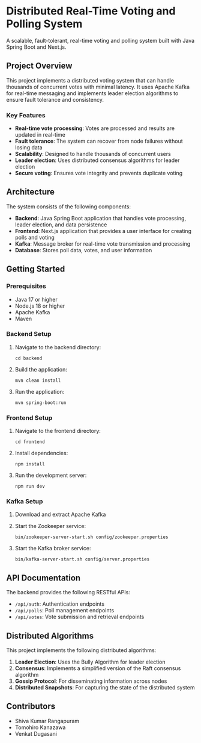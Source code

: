 # Distributed Real-Time Voting and Polling System

A scalable, fault-tolerant, real-time voting and polling system built with Java Spring Boot and Next.js.

## Project Overview

This project implements a distributed voting system that can handle thousands of concurrent votes with minimal latency. It uses Apache Kafka for real-time messaging and implements leader election algorithms to ensure fault tolerance and consistency.

### Key Features

- **Real-time vote processing**: Votes are processed and results are updated in real-time
- **Fault tolerance**: The system can recover from node failures without losing data
- **Scalability**: Designed to handle thousands of concurrent users
- **Leader election**: Uses distributed consensus algorithms for leader election
- **Secure voting**: Ensures vote integrity and prevents duplicate voting

## Architecture

The system consists of the following components:

- **Backend**: Java Spring Boot application that handles vote processing, leader election, and data persistence
- **Frontend**: Next.js application that provides a user interface for creating polls and voting
- **Kafka**: Message broker for real-time vote transmission and processing
- **Database**: Stores poll data, votes, and user information

## Getting Started

### Prerequisites

- Java 17 or higher
- Node.js 18 or higher
- Apache Kafka
- Maven

### Backend Setup

1. Navigate to the backend directory:
   ```
   cd backend
   ```

2. Build the application:
   ```
   mvn clean install
   ```

3. Run the application:
   ```
   mvn spring-boot:run
   ```

### Frontend Setup

1. Navigate to the frontend directory:
   ```
   cd frontend
   ```

2. Install dependencies:
   ```
   npm install
   ```

3. Run the development server:
   ```
   npm run dev
   ```

### Kafka Setup

1. Download and extract Apache Kafka
2. Start the Zookeeper service:
   ```
   bin/zookeeper-server-start.sh config/zookeeper.properties
   ```

3. Start the Kafka broker service:
   ```
   bin/kafka-server-start.sh config/server.properties
   ```

## API Documentation

The backend provides the following RESTful APIs:

- `/api/auth`: Authentication endpoints
- `/api/polls`: Poll management endpoints
- `/api/votes`: Vote submission and retrieval endpoints

## Distributed Algorithms

This project implements the following distributed algorithms:

1. **Leader Election**: Uses the Bully Algorithm for leader election
2. **Consensus**: Implements a simplified version of the Raft consensus algorithm
3. **Gossip Protocol**: For disseminating information across nodes
4. **Distributed Snapshots**: For capturing the state of the distributed system

## Contributors

- Shiva Kumar Rangapuram
- Tomohiro Kanazawa
- Venkat Dugasani

